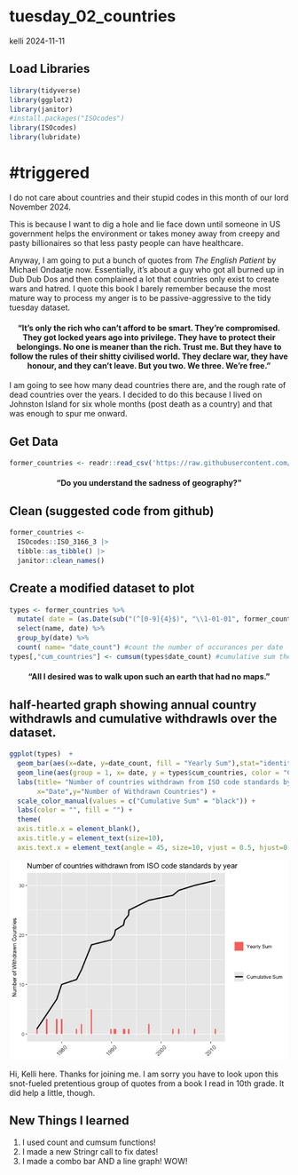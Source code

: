 tuesday_02_countries
================
kelli
2024-11-11

## Load Libraries

``` r
library(tidyverse)
library(ggplot2)
library(janitor)
#install.packages("ISOcodes")
library(ISOcodes)
library(lubridate)
```

# \#triggered

I do not care about countries and their stupid codes in this month of
our lord November 2024.

This is because I want to dig a hole and lie face down until someone in
US government helps the environment or takes money away from creepy and
pasty billionaires so that less pasty people can have healthcare.

Anyway, I am going to put a bunch of quotes from *The English Patient*
by Michael Ondaatje now. Essentially, it’s about a guy who got all
burned up in Dub Dub Dos and then complained a lot that countries only
exist to create wars and hatred. I quote this book I barely remember
because the most mature way to process my anger is to be
passive-aggressive to the tidy tuesday dataset.

<center>
<h4>
“It’s only the rich who can’t afford to be smart. They’re compromised.
They got locked years ago into privilege. They have to protect their
belongings. No one is meaner than the rich. Trust me. But they have to
follow the rules of their shitty civilised world. They declare war, they
have honour, and they can’t leave. But you two. We three. We’re free.”
</h4>
</center>

I am going to see how many dead countries there are, and the rough rate
of dead countries over the years. I decided to do this because I lived
on Johnston Island for six whole months (post death as a country) and
that was enough to spur me onward.

## Get Data

``` r
former_countries <- readr::read_csv('https://raw.githubusercontent.com/rfordatascience/tidytuesday/master/data/2024/2024-11-12/former_countries.csv')
```

<center>
<h4>
“Do you understand the sadness of geography?”
</center>
</h4>

## Clean (suggested code from github)

``` r
former_countries <-
  ISOcodes::ISO_3166_3 |> 
  tibble::as_tibble() |> 
  janitor::clean_names()
```

## Create a modified dataset to plot

``` r
types <- former_countries %>% 
  mutate( date = (as.Date(sub("(^[0-9]{4}$)", "\\1-01-01", former_countries$date_withdrawn)))) %>% #Jesus CHRIST that took FOREVER to figure out. This looks for any rows that have four digits only (AKA a single year) and then adds 1-01-01 to it so you can use it as a date.
  select(name, date) %>%
  group_by(date) %>% 
  count( name= "date_count") #count the number of occurances per date
types[,"cum_countries"] <- cumsum(types$date_count) #cumulative sum the occurances
```

<center>
<h4>
“All I desired was to walk upon such an earth that had no maps.”
</center>
</h4>

## half-hearted graph showing annual country withdrawls and cumulative withdrawls over the dataset.

``` r
ggplot(types)  +  
  geom_bar(aes(x=date, y=date_count, fill = "Yearly Sum"),stat="identity", width = 100)+ 
  geom_line(aes(group = 1, x= date, y = types$cum_countries, color = "Cumulative Sum"), size = 1) +
  labs(title= "Number of countries withdrawn from ISO code standards by year", 
       x="Date",y="Number of Withdrawn Countries") +
  scale_color_manual(values = c("Cumulative Sum" = "black")) +
  labs(color = "", fill = "") +
  theme(
  axis.title.x = element_blank(),
  axis.title.y = element_text(size=10),
  axis.text.x = element_text(angle = 45, size=10, vjust = 0.5, hjust=0.5))
```

![](../output/suckgraph-1.png)<!-- -->

Hi, Kelli here. Thanks for joining me. I am sorry you have to look upon
this snot-fueled pretentious group of quotes from a book I read in 10th
grade. It did help a little, though.

## New Things I learned

1.  I used count and cumsum functions!
2.  I made a new Stringr call to fix dates!
3.  I made a combo bar AND a line graph! WOW!
